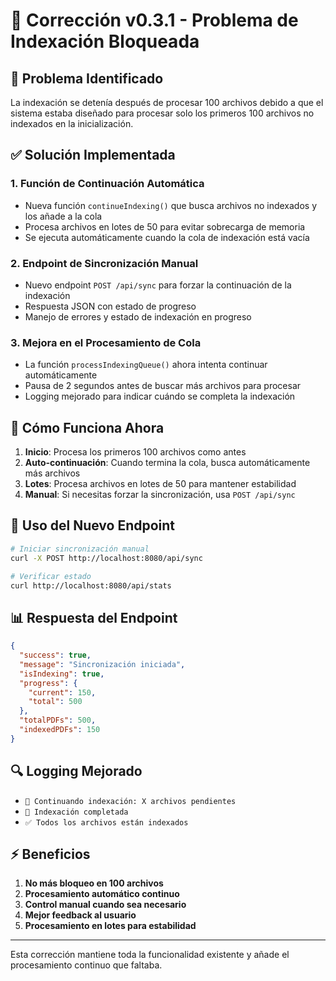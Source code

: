 # 🔧 Corrección v0.3.1 - Problema de Indexación Bloqueada

## 🐛 Problema Identificado
La indexación se detenía después de procesar 100 archivos debido a que el sistema estaba diseñado para procesar solo los primeros 100 archivos no indexados en la inicialización.

## ✅ Solución Implementada

### 1. **Función de Continuación Automática**
- Nueva función `continueIndexing()` que busca archivos no indexados y los añade a la cola
- Procesa archivos en lotes de 50 para evitar sobrecarga de memoria
- Se ejecuta automáticamente cuando la cola de indexación está vacía

### 2. **Endpoint de Sincronización Manual**
- Nuevo endpoint `POST /api/sync` para forzar la continuación de la indexación
- Respuesta JSON con estado de progreso
- Manejo de errores y estado de indexación en progreso

### 3. **Mejora en el Procesamiento de Cola**
- La función `processIndexingQueue()` ahora intenta continuar automáticamente
- Pausa de 2 segundos antes de buscar más archivos para procesar
- Logging mejorado para indicar cuándo se completa la indexación

## 🔄 Cómo Funciona Ahora

1. **Inicio**: Procesa los primeros 100 archivos como antes
2. **Auto-continuación**: Cuando termina la cola, busca automáticamente más archivos
3. **Lotes**: Procesa archivos en lotes de 50 para mantener estabilidad
4. **Manual**: Si necesitas forzar la sincronización, usa `POST /api/sync`

## 🧪 Uso del Nuevo Endpoint

```bash
# Iniciar sincronización manual
curl -X POST http://localhost:8080/api/sync

# Verificar estado
curl http://localhost:8080/api/stats
```

## 📊 Respuesta del Endpoint

```json
{
  "success": true,
  "message": "Sincronización iniciada",
  "isIndexing": true,
  "progress": {
    "current": 150,
    "total": 500
  },
  "totalPDFs": 500,
  "indexedPDFs": 150
}
```

## 🔍 Logging Mejorado

- `🔄 Continuando indexación: X archivos pendientes`
- `🏁 Indexación completada`  
- `✅ Todos los archivos están indexados`

## ⚡ Beneficios

1. **No más bloqueo en 100 archivos**
2. **Procesamiento automático continuo** 
3. **Control manual cuando sea necesario**
4. **Mejor feedback al usuario**
5. **Procesamiento en lotes para estabilidad**

---

Esta corrección mantiene toda la funcionalidad existente y añade el procesamiento continuo que faltaba.